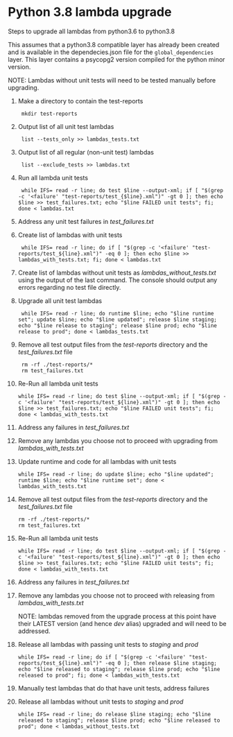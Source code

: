 # Python 3.8 lambda upgrade

Steps to upgrade all lambdas from python3.6 to python3.8

This assumes that a python3.8 compatible layer has already been created and is available in the dependecies.json file for the `global_dependencies` layer. This layer contains a psycopg2 version compiled for the python minor version.

NOTE: Lambdas without unit tests will need to be tested manually before upgrading.

1. Make a directory to contain the test-reports

        mkdir test-reports

2. Output list of all unit test lambdas

        list --tests_only >> lambdas_tests.txt

3. Output list of all regular (non-unit test) lambdas

        list --exclude_tests >> lambdas.txt

4. Run all lambda unit tests

        while IFS= read -r line; do test $line --output-xml; if [ "$(grep -c '<failure' "test-reports/test_{$line}.xml")" -gt 0 ]; then echo $line >> test_failures.txt; echo "$line FAILED unit tests"; fi; done < lambdas.txt

5. Address any unit test failures in *test_failures.txt*

6. Create list of lambdas with unit tests

        while IFS= read -r line; do if [ "$(grep -c '<failure' "test-reports/test_${line}.xml")" -eq 0 ]; then echo $line >> lambdas_with_tests.txt; fi; done < lambdas.txt

7. Create list of lambdas without unit tests  as *lambdas_without_tests.txt* using the output of the last command. The console should output any errors regarding no test file directly.

8. Upgrade all unit test lambdas

        while IFS= read -r line; do runtime $line; echo "$line runtime set"; update $line; echo "$line updated"; release $line staging; echo "$line release to staging"; release $line prod; echo "$line release to prod"; done < lambdas_tests.txt

9. Remove all test output files from the *test-reports* directory and the *test_failures.txt* file

        rm -rf ./test-reports/*
        rm test_failures.txt

10. Re-Run all lambda unit tests

        while IFS= read -r line; do test $line --output-xml; if [ "$(grep -c '<failure' "test-reports/test_${line}.xml")" -gt 0 ]; then echo $line >> test_failures.txt; echo "$line FAILED unit tests"; fi; done < lambdas_with_tests.txt

11. Address any failures in *test_failures.txt*
12. Remove any lambdas you choose not to proceed with upgrading from *lambdas_with_tests.txt*
13. Update runtime and code for all lambdas with unit tests

        while IFS= read -r line; do update $line; echo "$line updated"; runtime $line; echo "$line runtime set"; done < lambdas_with_tests.txt

14. Remove all test output files from the *test-reports* directory and the *test_failures.txt* file

        rm -rf ./test-reports/*
        rm test_failures.txt

15. Re-Run all lambda unit tests

        while IFS= read -r line; do test $line --output-xml; if [ "$(grep -c '<failure' "test-reports/test_${line}.xml")" -gt 0 ]; then echo $line >> test_failures.txt; echo "$line FAILED unit tests"; fi; done < lambdas_with_tests.txt

16. Address any failures in *test_failures.txt*
17. Remove any lambdas you choose not to proceed with releasing from *lambdas_with_tests.txt*

    NOTE: lambdas removed from the upgrade process at this point have their LATEST version (and hence *dev* alias) upgraded and will need to be addressed.

18. Release all lambdas with passing unit tests to *staging* and *prod*

        while IFS= read -r line; do if [ "$(grep -c '<failure' "test-reports/test_${line}.xml")" -eq 0 ]; then release $line staging; echo "$line released to staging"; release $line prod; echo "$line released to prod"; fi; done < lambdas_with_tests.txt

19. Manually test lambdas that do that have unit tests, address failures

20. Release all lambdas without unit tests to *staging* and *prod*

        while IFS= read -r line; do release $line staging; echo "$line released to staging"; release $line prod; echo "$line released to prod"; done < lambdas_without_tests.txt
